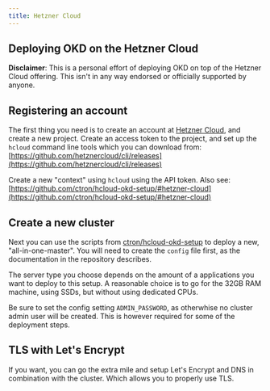 ```yaml
---
title: Hetzner Cloud
---
```


## Deploying OKD on the Hetzner Cloud

**Disclaimer**: This is a personal effort of deploying OKD on top of the Hetzner Cloud offering. This isn't in any way endorsed or officially supported by anyone.

## Registering an account

The first thing you need is to create an account at [Hetzner Cloud](https://console.hetzner.cloud),
and create a new project. Create an access token to the project, and set up the `hcloud` command line tools which you can download from: [https://github.com/hetznercloud/cli/releases](https://github.com/hetznercloud/cli/releases)

Create a new "context" using `hcloud` using the API token. Also see: [https://github.com/ctron/hcloud-okd-setup/#hetzner-cloud](https://github.com/ctron/hcloud-okd-setup/#hetzner-cloud)

## Create a new cluster

Next you can use the scripts from [ctron/hcloud-okd-setup](https://github.com/ctron/hcloud-okd-setup/)
to deploy a new, "all-in-one-master". You will need to create the `config` file first, as the
documentation in the repository describes.

The server type you choose depends on the amount of a applications you want to deploy to this setup. A
reasonable choice is to go for the 32GB RAM machine, using SSDs, but without using dedicated CPUs.

Be sure to set the config setting `ADMIN_PASSWORD`, as otherwhise no cluster admin user will be created.
This is however required for some of the deployment steps.

## TLS with Let's Encrypt

If you want, you can go the extra mile and setup Let's Encrypt and DNS in combination with the
cluster. Which allows you to properly use TLS.
